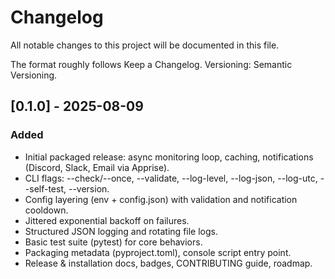 # Changelog

All notable changes to this project will be documented in this file.

The format roughly follows Keep a Changelog. Versioning: Semantic Versioning.

## [0.1.0] - 2025-08-09

### Added

- Initial packaged release: async monitoring loop, caching, notifications (Discord, Slack, Email via Apprise).
- CLI flags: --check/--once, --validate, --log-level, --log-json, --log-utc, --self-test, --version.
- Config layering (env + config.json) with validation and notification cooldown.
- Jittered exponential backoff on failures.
- Structured JSON logging and rotating file logs.
- Basic test suite (pytest) for core behaviors.
- Packaging metadata (pyproject.toml), console script entry point.
- Release & installation docs, badges, CONTRIBUTING guide, roadmap.

